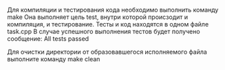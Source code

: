 Для компиляции и тестирования кода необходимо выполнить команду make
Она выполняет цель test, внутри которой происзодит и компиляция, и тестирование.
Тесты и код находятся в одном файле task.cpp
В случае успешного выполнения тестов будет получено сообщение:
All tests passed

Для очистки директории от образовавшегося исполняемого файла выполните команду make clean
